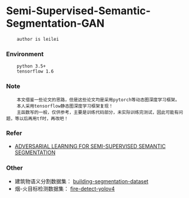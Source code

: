 # Semi-Supervised-Semantic-Segmentation-GAN
```
    author is leilei
```

### Environment
```
    python 3.5+
    tensorflow 1.6
```

### Note
```
    本文借鉴一些论文的思路，但是这些论文均是采用pytorch等动态图深度学习框架。
    本人采用tensorflow静态图深度学习框架复现！
    主函数写的一般，仅供参考，主要是训练代码部分，未实际训练完测试，因此可能有问题，等以后再用tf时，再改吧！
```

### Refer
+ [ADVERSARIAL LEARNING FOR SEMI-SUPERVISED SEMANTIC SEGMENTATION](https://github.com/hfslyc/AdvSemiSeg)

### Other
+ 建筑物语义分割数据集： [building-segmentation-dataset](https://github.com/gengyanlei/build_segmentation_dataset)
+ 烟-火目标检测数据集： [fire-detect-yolov4](https://github.com/gengyanlei/fire-detect-yolov4)
